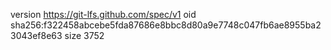version https://git-lfs.github.com/spec/v1
oid sha256:f322458abcebe5fda87686e8bbc8d80a9e7748c047fb6ae8955ba23043ef8e63
size 3752
